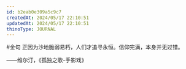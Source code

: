 ```yaml
---
id: b2eab0e309a5c9c7
createdAt: 2024/05/17 22:10:51
updatedAt: 2024/05/17 22:10:51
thinoType: JOURNAL
---
```

#金句 正因为沙地脆弱易朽，人们才追寻永恒。信仰完满，本身并无过错。

——维尔汀，《孤独之歌-手影戏》